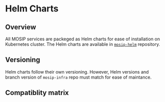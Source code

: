 # Helm Charts

## Overview
All MOSIP services are packeged as Helm charts for ease of installation on Kubernetes cluster. The Helm charts are available in [`mosip-helm`]() repository.

## Versioning 
Helm charts follow their own versioning. However, Helm versions and branch version of `mosip-infra` repo must match for ease of maintance.

## Compatiblity matrix
